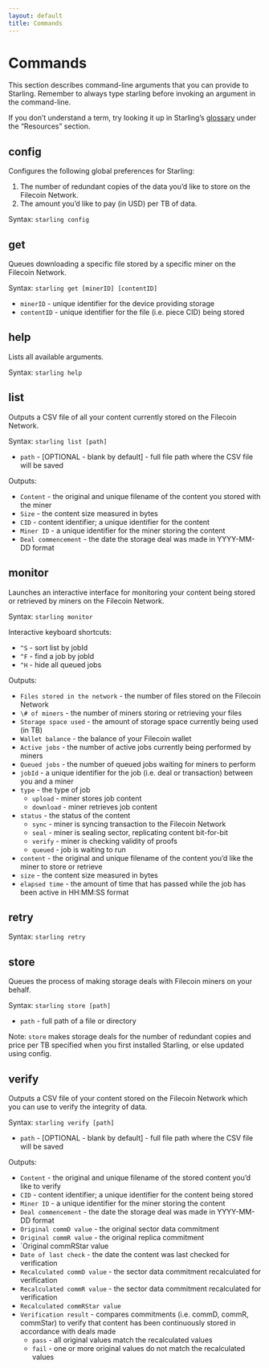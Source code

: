 ```yaml
---
layout: default
title: Commands
---
```


# Commands

This section describes command-line arguments that you can provide to Starling. Remember to always type starling before invoking an argument in the command-line.

If you don’t understand a term, try looking it up in Starling’s [glossary]() under the “Resources” section.

## config
Configures the following global preferences for Starling:
1. The number of redundant copies of the data you’d like to store on the Filecoin Network.
2. The amount you’d like to pay (in USD) per TB of data.

Syntax: `starling config`

## get
Queues downloading a specific file stored by a specific miner on the Filecoin Network.

Syntax: `starling get [minerID] [contentID]`
- `minerID` - unique identifier for the device providing storage
- `contentID` - unique identifier for the file (i.e. piece CID) being stored

## help
Lists all available arguments.

Syntax: `starling help`

## list
Outputs a CSV file of all your content currently stored on the Filecoin Network.

Syntax: `starling list [path]`
- `path` - [OPTIONAL - blank by default] - full file path where the CSV file will be saved

Outputs:
- `Content` - the original and unique filename of the content you stored with the miner
- `Size` - the content size measured in bytes 
- `CID` - content identifier; a unique identifier for the content
- `Miner ID` - a unique identifier for the miner storing the content
- `Deal commencement` - the date the storage deal was made in YYYY-MM-DD format

## monitor
Launches an interactive interface for monitoring your content being stored or retrieved by miners on the Filecoin Network.

Syntax: `starling monitor`

Interactive keyboard shortcuts:
- `^S` - sort list by jobId
- `^F` - find a job by jobId
- `^H` - hide all queued jobs

Outputs:
- `Files stored in the network` - the number of files stored on the Filecoin Network
- `\# of miners` - the number of miners storing or retrieving your files
- `Storage space used` - the amount of storage space currently being used (in TB)
- `Wallet balance` - the balance of your Filecoin wallet
- `Active jobs` - the number of active jobs currently being performed by miners
- `Queued jobs` - the number of queued jobs waiting for miners to perform
- `jobId` - a unique identifier for the job (i.e. deal or transaction) between you and a miner
- `type` - the type of job
  - `upload` - miner stores job content
  - `download` - miner retrieves job content
- `status` - the status of the content
  - `sync` - miner is syncing transaction to the Filecoin Network
  - `seal` - miner is sealing sector, replicating content bit-for-bit
  - `verify` - miner is checking validity of proofs
  - `queued` - job is waiting to run
- `content` - the original and unique filename of the content you’d like the miner to store or retrieve
- `size` - the content size measured in bytes 
- `elapsed time` - the amount of time that has passed while the job has been active in HH:MM:SS format

## retry

Syntax: `starling retry`

## store
Queues the process of making storage deals with Filecoin miners on your behalf. 

Syntax: `starling store [path]`
- `path` - full path of a file or directory

Note: `store` makes storage deals for the number of redundant copies and price per TB specified when you first installed Starling, or else updated using config.

## verify
Outputs a CSV file of your content stored on the Filecoin Network which you can use to verify the integrity of data.

Syntax: `starling verify [path]`
- `path` - [OPTIONAL - blank by default] - full file path where the CSV file will be saved

Outputs:
- `Content` - the original and unique filename of the stored content you’d like to verify
- `CID` - content identifier; a unique identifier for the content being stored
- `Miner ID` - a unique identifier for the miner storing the content
- `Deal commencement` - the date the storage deal was made in YYYY-MM-DD format
- `Original commD value` - the original sector data commitment
- `Original commR value` - the original replica commitment
- `Original commRStar value
- `Date of last check` - the date the content was last checked for verification
- `Recalculated commD value` - the sector data commitment recalculated for verification
- `Recalculated commR value` - the sector data commitment recalculated for verification
- `Recalculated commRStar value`
- `Verification result` - compares commitments (i.e. commD, commR, commStar) to verify that content has been continuously stored in accordance with deals made
  - `pass` - all original values match the recalculated values
  - `fail` - one or more original values do not match the recalculated values